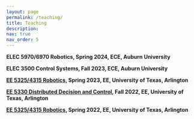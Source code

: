 ```yaml
---
layout: page
permalink: /teaching/
title: Teaching
description: 
nav: true
nav_order: 5
---
```

**ELEC 5970/6970 Robotics, Spring 2024, ECE, Auburn University**

**ELEC 3500 Control Systems, Fall 2023, ECE, Auburn University**

**[EE 5325/4315 Robotics](https://lewisgroup.uta.edu/ee5325/ee5325home.htm),  Spring 2023, EE, University of Texas, Arlington**

**[EE 5330 Distributed Decision and Control](https://lewisgroup.uta.edu/ee5329/ee5329home.htm), Fall 2022, EE, University of Texas, Arlington**

**[EE 5325/4315 Robotics](https://lewisgroup.uta.edu/ee5325/ee5325home.htm), Spring 2022,  EE, University of Texas, Arlington**







